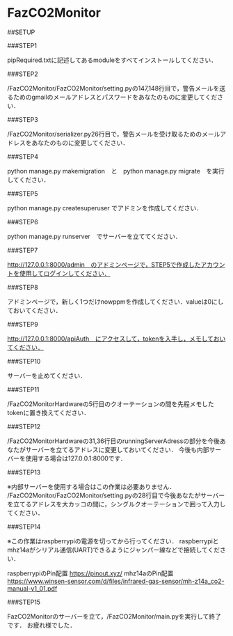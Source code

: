 # FazCO2Monitor


##SETUP


###STEP1

pipRequired.txtに記述してあるmoduleをすべてインストールしてください．


###STEP2

/FazCO2Monitor/FazCO2Monitor/setting.pyの147,148行目で，警告メールを送るためのgmailのメールアドレスとパスワードをあなたのものに変更してください．


###STEP3

/FazCO2Monitor/serializer.py26行目で，警告メールを受け取るためのメールアドレスをあなたのものに変更してください．


###STEP4

python manage.py makemigration　と　python manage.py migrate　を実行してください．


###STEP5

python manage.py createsuperuser でアドミンを作成してください．


###STEP6

python manage.py runserver　でサーバーを立ててください．


###STEP7

http://127.0.0.1:8000/admin　のアドミンページで，STEP5で作成したアカウントを使用してログインしてください．


###STEP8

アドミンページで，新しく1つだけnowppmを作成してください．valueは0にしておいてください．


###STEP9

http://127.0.0.1:8000/apiAuth　にアクセスして，tokenを入手し，メモしておいてください．


###STEP10

サーバーを止めてください．


###STEP11

/FazCO2MonitorHardwareの5行目のクオーテーションの間を先程メモしたtokenに置き換えてください．


###STEP12

/FazCO2MonitorHardwareの31,36行目のrunningServerAdressの部分を今後あなたがサーバーを立てるアドレスに変更しておいてください．
今後も内部サーバーを使用する場合は127.0.0.1:8000です．


###STEP13

※内部サーバーを使用する場合はこの作業は必要ありません．
/FazCO2Monitor/FazCO2Monitor/setting.pyの28行目で今後あなたがサーバーを立てるアドレスを大カッコの間に，シングルクオーテーションで囲って入力してください．


###STEP14

※この作業はraspberrypiの電源を切ってから行ってください．
raspberrypiとmhz14aがシリアル通信(UART)できるようにジャンパー線などで接続してください．

raspberrypiのPin配置	https://pinout.xyz/
mhz14aのPin配置		https://www.winsen-sensor.com/d/files/infrared-gas-sensor/mh-z14a_co2-manual-v1_01.pdf


###STEP15

FazCO2Monitorのサーバーを立て，/FazCO2Monitor/main.pyを実行して終了です．
お疲れ様でした．